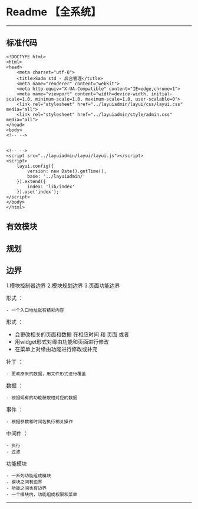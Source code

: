 # Readme 【全系统】

---

标准代码
---
    
    <!DOCTYPE html>
    <html>
    <head>
        <meta charset="utf-8">
        <title>Sadm std - 后台管理</title>
        <meta name="renderer" content="webkit">
        <meta http-equiv="X-UA-Compatible" content="IE=edge,chrome=1">
        <meta name="viewport" content="width=device-width, initial-scale=1.0, minimum-scale=1.0, maximum-scale=1.0, user-scalable=0">
        <link rel="stylesheet" href="../layuiadmin/layui/css/layui.css" media="all">
        <link rel="stylesheet" href="../layuiadmin/style/admin.css" media="all">
    </head>
    <body>
    <!-- -->
    
    
    <!-- -->
    <script src="../layuiadmin/layui/layui.js"></script>
    <script>
        layui.config({
            version: new Date().getTime(),
            base: '../layuiadmin/'
        }).extend({
            index: 'lib/index'
        }).use('index');
    </script>
    </body>
    </html>
    





## 有效模块


规划
---


## 边界

1.模块控制器边界
2.模块规划边界
3.页面功能边界



形式 ： 
    
    - 一个入口地址就有精彩内容

形式 ： 
- 会更改相关的页面和数据 在相应时间 和 页面 或者
- 用widget形式对缘由功能和页面进行修改
- 在菜单上对缘由功能进行修改或补充

补丁 ： 

    - 更改原来的数据，用文件形式进行覆盖
    
数据 ： 

    - 根据现有的功能获取相对应的数据

事件 ： 
    
    - 根据参数和时间名执行相关操作

中间件 ：

    - 执行 
    - 过滤
    
功能模块
        
    - 一系列功能组成模块
    - 模块之间有边界
    - 功能之间也有边界
    - 一个模块内，功能组成权限和菜单


---
